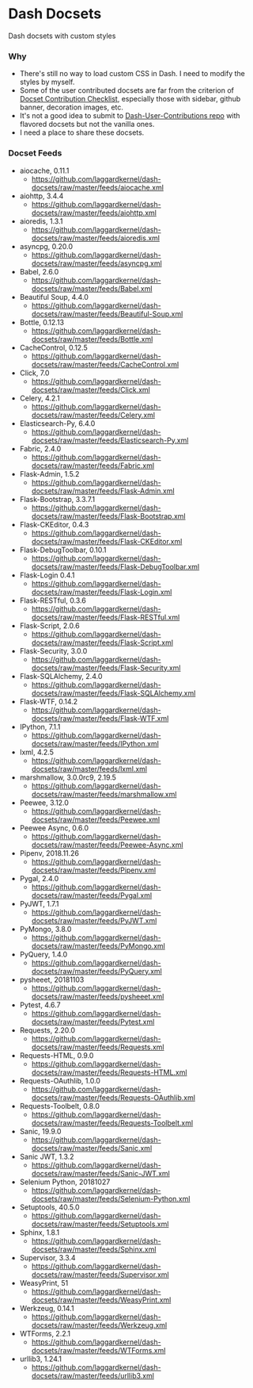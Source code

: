 # Dash Docsets
Dash docsets with custom styles

### Why
- There's still no way to load custom CSS in Dash. I need to modify the styles by myself.
- Some of the user contributed docsets are far from the criterion of [Docset Contribution Checklist](https://github.com/Kapeli/Dash-User-Contributions/wiki/Docset-Contribution-Checklist), especially those with sidebar, github banner, decoration images, etc.
- It's not a good idea to submit to [Dash-User-Contributions repo](https://github.com/Kapeli/Dash-User-Contributions) with flavored docsets but not the vanilla ones.
- I need a place to share these docsets.

### Docset Feeds
- aiocache, 0.11.1
    - https://github.com/laggardkernel/dash-docsets/raw/master/feeds/aiocache.xml
- aiohttp, 3.4.4
    - https://github.com/laggardkernel/dash-docsets/raw/master/feeds/aiohttp.xml
- aioredis, 1.3.1
    - https://github.com/laggardkernel/dash-docsets/raw/master/feeds/aioredis.xml
- asyncpg, 0.20.0
    - https://github.com/laggardkernel/dash-docsets/raw/master/feeds/asyncpg.xml
- Babel, 2.6.0
    - https://github.com/laggardkernel/dash-docsets/raw/master/feeds/Babel.xml
- Beautiful Soup, 4.4.0
    - https://github.com/laggardkernel/dash-docsets/raw/master/feeds/Beautiful-Soup.xml
- Bottle, 0.12.13
    - https://github.com/laggardkernel/dash-docsets/raw/master/feeds/Bottle.xml
- CacheControl, 0.12.5
    - https://github.com/laggardkernel/dash-docsets/raw/master/feeds/CacheControl.xml
- Click, 7.0
    - https://github.com/laggardkernel/dash-docsets/raw/master/feeds/Click.xml
- Celery, 4.2.1
    - https://github.com/laggardkernel/dash-docsets/raw/master/feeds/Celery.xml
- Elasticsearch-Py, 6.4.0
    - https://github.com/laggardkernel/dash-docsets/raw/master/feeds/Elasticsearch-Py.xml
- Fabric, 2.4.0
    - https://github.com/laggardkernel/dash-docsets/raw/master/feeds/Fabric.xml
- Flask-Admin, 1.5.2
    - https://github.com/laggardkernel/dash-docsets/raw/master/feeds/Flask-Admin.xml
- Flask-Bootstrap, 3.3.7.1
    - https://github.com/laggardkernel/dash-docsets/raw/master/feeds/Flask-Bootstrap.xml
- Flask-CKEditor, 0.4.3
    - https://github.com/laggardkernel/dash-docsets/raw/master/feeds/Flask-CKEditor.xml
- Flask-DebugToolbar, 0.10.1
    - https://github.com/laggardkernel/dash-docsets/raw/master/feeds/Flask-DebugToolbar.xml
- Flask-Login 0.4.1
    - https://github.com/laggardkernel/dash-docsets/raw/master/feeds/Flask-Login.xml
- Flask-RESTful, 0.3.6
    - https://github.com/laggardkernel/dash-docsets/raw/master/feeds/Flask-RESTful.xml
- Flask-Script, 2.0.6
    - https://github.com/laggardkernel/dash-docsets/raw/master/feeds/Flask-Script.xml
- Flask-Security, 3.0.0
    - https://github.com/laggardkernel/dash-docsets/raw/master/feeds/Flask-Security.xml
- Flask-SQLAlchemy, 2.4.0
    - https://github.com/laggardkernel/dash-docsets/raw/master/feeds/Flask-SQLAlchemy.xml
- Flask-WTF, 0.14.2
    - https://github.com/laggardkernel/dash-docsets/raw/master/feeds/Flask-WTF.xml
- IPython, 7.1.1
    - https://github.com/laggardkernel/dash-docsets/raw/master/feeds/IPython.xml
- lxml, 4.2.5
    - https://github.com/laggardkernel/dash-docsets/raw/master/feeds/lxml.xml
- marshmallow, 3.0.0rc9, 2.19.5
    - https://github.com/laggardkernel/dash-docsets/raw/master/feeds/marshmallow.xml
- Peewee, 3.12.0
    - https://github.com/laggardkernel/dash-docsets/raw/master/feeds/Peewee.xml
- Peewee Async, 0.6.0
    - https://github.com/laggardkernel/dash-docsets/raw/master/feeds/Peewee-Async.xml
- Pipenv, 2018.11.26
    - https://github.com/laggardkernel/dash-docsets/raw/master/feeds/Pipenv.xml
- Pygal, 2.4.0
    - https://github.com/laggardkernel/dash-docsets/raw/master/feeds/Pygal.xml
- PyJWT, 1.7.1
    - https://github.com/laggardkernel/dash-docsets/raw/master/feeds/PyJWT.xml
- PyMongo, 3.8.0
    - https://github.com/laggardkernel/dash-docsets/raw/master/feeds/PyMongo.xml
- PyQuery, 1.4.0
    - https://github.com/laggardkernel/dash-docsets/raw/master/feeds/PyQuery.xml
- pysheeet, 20181103
    - https://github.com/laggardkernel/dash-docsets/raw/master/feeds/pysheeet.xml
- Pytest, 4.6.7
    - https://github.com/laggardkernel/dash-docsets/raw/master/feeds/Pytest.xml
- Requests, 2.20.0
    - https://github.com/laggardkernel/dash-docsets/raw/master/feeds/Requests.xml
- Requests-HTML, 0.9.0
    - https://github.com/laggardkernel/dash-docsets/raw/master/feeds/Requests-HTML.xml
- Requests-OAuthlib, 1.0.0
    - https://github.com/laggardkernel/dash-docsets/raw/master/feeds/Requests-OAuthlib.xml
- Requests-Toolbelt, 0.8.0
    - https://github.com/laggardkernel/dash-docsets/raw/master/feeds/Requests-Toolbelt.xml
- Sanic, 19.9.0
    - https://github.com/laggardkernel/dash-docsets/raw/master/feeds/Sanic.xml
- Sanic JWT, 1.3.2
    - https://github.com/laggardkernel/dash-docsets/raw/master/feeds/Sanic-JWT.xml
- Selenium Python, 20181027
    - https://github.com/laggardkernel/dash-docsets/raw/master/feeds/Selenium-Python.xml
- Setuptools, 40.5.0
    - https://github.com/laggardkernel/dash-docsets/raw/master/feeds/Setuptools.xml
- Sphinx, 1.8.1
    - https://github.com/laggardkernel/dash-docsets/raw/master/feeds/Sphinx.xml
- Supervisor, 3.3.4
    - https://github.com/laggardkernel/dash-docsets/raw/master/feeds/Supervisor.xml
- WeasyPrint, 51
    - https://github.com/laggardkernel/dash-docsets/raw/master/feeds/WeasyPrint.xml
- Werkzeug, 0.14.1
    - https://github.com/laggardkernel/dash-docsets/raw/master/feeds/Werkzeug.xml
- WTForms, 2.2.1
    - https://github.com/laggardkernel/dash-docsets/raw/master/feeds/WTForms.xml
- urllib3, 1.24.1
    - https://github.com/laggardkernel/dash-docsets/raw/master/feeds/urllib3.xml
